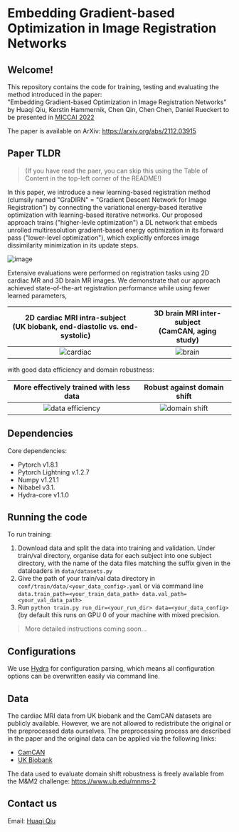 #  Embedding Gradient-based Optimization in Image Registration Networks

## Welcome!

This repository contains the code for training, testing and evaluating the method introduced in the paper:   
"Embedding Gradient-based Optimization in Image Registration Networks"  
by Huaqi Qiu, Kerstin Hammernik, Chen Qin, Chen Chen, Daniel Rueckert
 to be presented in [MICCAI 2022](https://conferences.miccai.org/2022/en/)

The paper is available on ArXiv: https://arxiv.org/abs/2112.03915

## Paper TLDR
> (If you have read the paer, you can skip this using the Table of Content in the top-left corner of the README!) 

In this paper, we introduce a new learning-based registration method (clumsily named "GraDIRN" = "Gradient Descent Network for Image Registration")  by connecting the variational energy-based iterative optimization with learning-based iterative networks. Our proposed approach trains ("higher-levle optimization") a DL network that embeds unrolled multiresolution gradient-based energy optimization in its forward pass ("lower-level optimization"), which explicitly enforces image dissimilarity minimization in its update steps.  

![image](https://user-images.githubusercontent.com/17068099/190219234-a8349a8a-f406-4bfd-b257-500e501f6824.png)

Extensive evaluations were performed on registration tasks using 2D cardiac MR and 3D brain MR images. We demonstrate that our approach achieved state-of-the-art registration performance while using fewer learned parameters, 

|2D cardiac MRI intra-subject <br /> (UK biobank, end-diastolic vs. end-systolic) | 3D brain MRI inter-subject <br /> (CamCAN, aging study)|
| :---:   | :---: |
|![cardiac](https://user-images.githubusercontent.com/17068099/190221298-c00c8422-8ff9-47a6-ab73-c0ef16eb643d.png) | ![brain](https://user-images.githubusercontent.com/17068099/190221270-0ac2caef-cf90-44db-933e-8c03df9ef09e.png) |


with good data efficiency and domain robustness: 

| More effectively trained with less data | Robust against domain shift |
| :---:   | :---: |
|![data efficiency](https://user-images.githubusercontent.com/17068099/190224280-cd0731c7-beb8-47b3-a3e7-e0b0672a9173.png) | ![domain shift](https://user-images.githubusercontent.com/17068099/190224295-03ca91db-3ecb-41d9-829b-53a778e4b572.png) |



## Dependencies 
Core dependencies:
- Pytorch v1.8.1
- Pytorch Lightning v.1.2.7
- Numpy v1.21.1
- Nibabel v3.1.
- Hydra-core v1.1.0


## Running the code
To run training:
1. Download data and split the data into training and validation. Under train/val directory, organise data for each subject into one subject directory, with the name of the data files matching the suffix given in the dataloaders in `data/datasets.py`
2. Give the path of your train/val data directory in `conf/train/data/<your_data_config>.yaml` or via command line `data.train_path=<your_train_data_path> data.val_path=<your_val_data_path>`
3. Run `python train.py run_dir=<your_run_dir> data=<your_data_config>` (by default this runs on GPU 0 of your machine with mixed precision.

> More detailed instructions coming soon...

## Configurations
We use [Hydra](https://hydra.cc/) for configuration parsing, which means all configuration options can be overwritten easily via command line.



## Data
The cardiac MRI data from UK biobank and the CamCAN datasets are publicly available. However, we are not allowed to redistribute the original or the preprocessed data ourselves. The preprocessing process are described in the paper and the original data can be applied via the following links:
- [CamCAN](https://camcan-archive.mrc-cbu.cam.ac.uk/dataaccess/)
- [UK Biobank](https://www.ukbiobank.ac.uk/enable-your-research)

The data used to evaluate domain shift robustness is freely available from the M&M2 challenge: https://www.ub.edu/mnms-2

## Contact us
Email: [Huaqi Qiu](mailto:hq615@ic.ac.uk)


